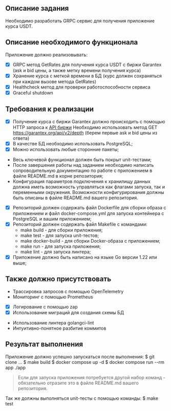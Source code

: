 ## Описание задания

Необходимо разработать GRPC сервис для получения приложение курса USDT.

## Описание необходимого функционала

Приложение должно реализовывать:
-[x] GRPC метод GetRates для получения курса USDT с биржи Garantex (ask и bid цены, а также метку времени получения курса)
-[x] Хранение курса с меткой времени в БД (курс должен сохраняться при каждом вызове метода GetRates)
-[x] Healthcheck метод для проверки работоспособности сервиса
-[x] Graceful shutdown

## Требования к реализации
-[x] Получение курса с биржи Garantex должно происходить с помощью HTTP запроса к
  [API биржи](https://garantexio.github.io/#market-data)
  Необходимо использовать метод GET https://garantex.org/api/v2/depth (берем первые ask и bid цены из ответа)
-[x] В качестве БД необходимо использовать PostgreSQL;
-[x] Можно использовать любые сторонние пакеты;
- Весь ключевой функционал должен быть покрыт unit-тестами;
- После завершения работы над заданием необходимо написать сопроводительную документацию по работе
  с приложением в файле README.md в корне репозитория;
- Конфигурация параметров подключения к хранилищу данных должна иметь возможность управляться как флагами запуска,
  так и переменными окружения. Возможности конфигурирования должны быть описаны в файле README.md вашего репозитория.
-[x] Репозиторий должен содержать файл Dockerfile для сборки образа с приложением и файл docker-compose.yml
  для запуска контейнера с PostgreSQL и вашим приложением;
-[x] Репозиторий должен содержать файл Makefile с командами:
    - make build - для сборки приложения;
    - make test - для запуска unit-тестов;
    - make docker-build - для сборки Docker-образа с приложением;
    - make run - для запуска приложения;
    - make lint - для запуска линтера;
-[x] Приложение должно быть написано на языке Go версии 1.22 или выше;

## Также должно присутствовать
- Трассировка запросов с помощью OpenTelemetry
- Мониторинг с помощью Prometheus
-[x] Логирование с помощью zap
-[x] Использование миграций для создания схемы БД
- Использование линтера golangci-lint
- Интуитивно-понятное разбитие коммитов

## Результат выполнения
Приложение должно успешно запускаться после выполнения:
$ git clone ...
$ make build
$ docker compose up -d
$ docker compose run --rm app ./app


> Если для запуска приложения потребуется другой набор команд - обязательно отразите это в файле README.md вашего репозитория.

Так же должны выполняться unit-тесты с помощью команды:
$ make test